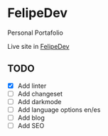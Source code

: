 # FelipeDev

Personal Portafolio

Live site in [FelipeDev](https://pipo-dev.netlify.app/)

## TODO

- [X] Add linter
- [ ] Add changeset
- [ ] Add darkmode
- [ ] Add language options en/es
- [ ] Add blog
- [ ] Add SEO
